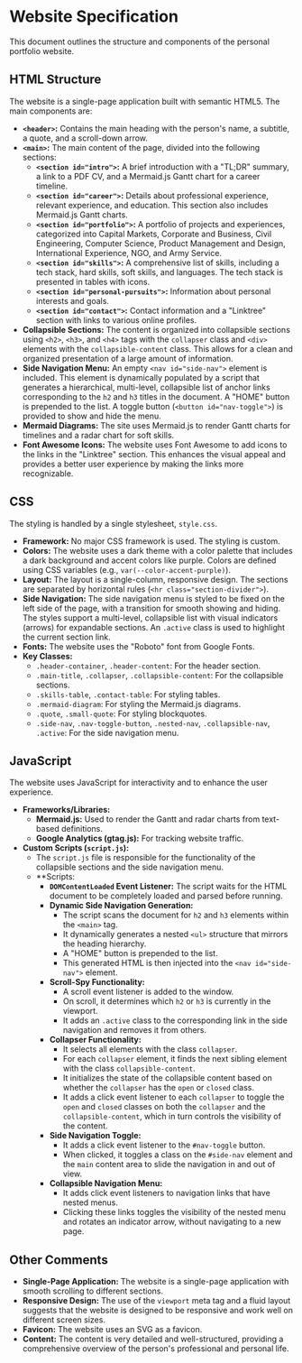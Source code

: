 # Website Specification

This document outlines the structure and components of the personal portfolio website.

## HTML Structure

The website is a single-page application built with semantic HTML5. The main components are:

- **`<header>`:** Contains the main heading with the person's name, a subtitle, a quote, and a scroll-down arrow.
- **`<main>`:**  The main content of the page, divided into the following sections:
    - **`<section id="intro">`:** A brief introduction with a "TL;DR" summary, a link to a PDF CV, and a Mermaid.js Gantt chart for a career timeline.
    - **`<section id="career">`:**  Details about professional experience, relevant experience, and education. This section also includes Mermaid.js Gantt charts.
    - **`<section id="portfolio">`:**  A portfolio of projects and experiences, categorized into Capital Markets, Corporate and Business, Civil Engineering, Computer Science, Product Management and Design, International Experience, NGO, and Army Service.
    - **`<section id="skills">`:**  A comprehensive list of skills, including a tech stack, hard skills, soft skills, and languages. The tech stack is presented in tables with icons.
    - **`<section id="personal-pursuits">`:**  Information about personal interests and goals.
    - **`<section id="contact">`:** Contact information and a "Linktree" section with links to various online profiles.
- **Collapsible Sections:** The content is organized into collapsible sections using `<h2>`, `<h3>`, and `<h4>` tags with the `collapser` class and `<div>` elements with the `collapsible-content` class. This allows for a clean and organized presentation of a large amount of information.
- **Side Navigation Menu:** An empty `<nav id="side-nav">` element is included. This element is dynamically populated by a script that generates a hierarchical, multi-level, collapsible list of anchor links corresponding to the `h2` and `h3` titles in the document. A "HOME" button is prepended to the list. A toggle button (`<button id="nav-toggle">`) is provided to show and hide the menu.
- **Mermaid Diagrams:** The site uses Mermaid.js to render Gantt charts for timelines and a radar chart for soft skills.
- **Font Awesome Icons:** The website uses Font Awesome to add icons to the links in the "Linktree" section. This enhances the visual appeal and provides a better user experience by making the links more recognizable.

## CSS

The styling is handled by a single stylesheet, `style.css`.

- **Framework:** No major CSS framework is used. The styling is custom.
- **Colors:** The website uses a dark theme with a color palette that includes a dark background and accent colors like purple. Colors are defined using CSS variables (e.g., `var(--color-accent-purple)`).
- **Layout:** The layout is a single-column, responsive design. The sections are separated by horizontal rules (`<hr class="section-divider">`).
- **Side Navigation:** The side navigation menu is styled to be fixed on the left side of the page, with a transition for smooth showing and hiding. The styles support a multi-level, collapsible list with visual indicators (arrows) for expandable sections. An `.active` class is used to highlight the current section link.
- **Fonts:** The website uses the "Roboto" font from Google Fonts.
- **Key Classes:**
    - `.header-container`, `.header-content`: For the header section.
    - `.main-title`, `.collapser`, `.collapsible-content`: For the collapsible sections.
    - `.skills-table`, `.contact-table`: For styling tables.
    - `.mermaid-diagram`: For styling the Mermaid.js diagrams.
    - `.quote`, `.small-quote`: For styling blockquotes.
    - `.side-nav`, `.nav-toggle-button`, `.nested-nav`, `.collapsible-nav`, `.active`: For the side navigation menu.

## JavaScript

The website uses JavaScript for interactivity and to enhance the user experience.

- **Frameworks/Libraries:**
    - **Mermaid.js:** Used to render the Gantt and radar charts from text-based definitions.
    - **Google Analytics (gtag.js):** For tracking website traffic.
- **Custom Scripts (`script.js`):**
    - The `script.js` file is responsible for the functionality of the collapsible sections and the side navigation menu.
    - **Scripts:
        - **`DOMContentLoaded` Event Listener:** The script waits for the HTML document to be completely loaded and parsed before running.
        - **Dynamic Side Navigation Generation:**
            - The script scans the document for `h2` and `h3` elements within the `<main>` tag.
            - It dynamically generates a nested `<ul>` structure that mirrors the heading hierarchy.
            - A "HOME" button is prepended to the list.
            - This generated HTML is then injected into the `<nav id="side-nav">` element.
        - **Scroll-Spy Functionality:**
            - A scroll event listener is added to the window.
            - On scroll, it determines which `h2` or `h3` is currently in the viewport.
            - It adds an `.active` class to the corresponding link in the side navigation and removes it from others.
        - **Collapser Functionality:**
            - It selects all elements with the class `collapser`.
            - For each `collapser` element, it finds the next sibling element with the class `collapsible-content`.
            - It initializes the state of the collapsible content based on whether the `collapser` has the `open` or `closed` class.
            - It adds a click event listener to each `collapser` to toggle the `open` and `closed` classes on both the `collapser` and the `collapsible-content`, which in turn controls the visibility of the content.
        - **Side Navigation Toggle:**
            - It adds a click event listener to the `#nav-toggle` button.
            - When clicked, it toggles a class on the `#side-nav` element and the `main` content area to slide the navigation in and out of view.
        - **Collapsible Navigation Menu:**
            - It adds click event listeners to navigation links that have nested menus.
            - Clicking these links toggles the visibility of the nested menu and rotates an indicator arrow, without navigating to a new page.

## Other Comments

- **Single-Page Application:** The website is a single-page application with smooth scrolling to different sections.
- **Responsive Design:** The use of the `viewport` meta tag and a fluid layout suggests that the website is designed to be responsive and work well on different screen sizes.
- **Favicon:** The website uses an SVG as a favicon.
- **Content:** The content is very detailed and well-structured, providing a comprehensive overview of the person's professional and personal life.

